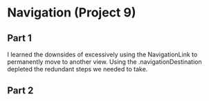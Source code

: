 # Navigation (Project 9)
## Part 1 
I learned the downsides of excessively using the NavigationLink to permanently move to another view. Using the .navigationDestination depleted the redundant steps we needed to take. 
## Part 2
